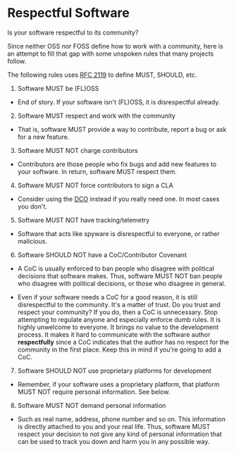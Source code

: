 # Respectful Software

Is your software respectful to its community?

Since neither OSS nor FOSS define how to work with a community, here is an
attempt to fill that gap with some unspoken rules that many projects follow.

The following rules uses [RFC 2119](https://www.ietf.org/rfc/rfc2119.txt)
to define MUST, SHOULD, etc.

1. Software MUST be (FL)OSS
- End of story. If your software isn't (FL)OSS, it is disrespectful already.

2. Software MUST respect and work with the community
- That is, software MUST provide a way to contribute, report a bug or ask for
  a new feature.

3. Software MUST NOT charge contributors
- Contributors are those people who fix bugs and add new features to your
  software. In return, software MUST respect them.

4. Software MUST NOT force contributors to sign a CLA
- Consider using the [DCO](https://developercertificate.org) instead if you really
  need one. In most cases you don't.

5. Software MUST NOT have tracking/telemetry
- Software that acts like spyware is disrespectful to everyone, or rather
  malicious.

6. Software SHOULD NOT have a CoC/Contributor Covenant
- A CoC is usually enforced to ban people who disagree with political
  decisions that software makes. Thus, software MUST NOT ban people who
  disagree with political decisions, or those who disagree in general.

- Even if your software needs a CoC for a good reason, it is still disrespectful
  to the community. It's a matter of trust. Do you trust and respect
  your community? If you do, then a CoC is unnecessary. Stop attempting to
  regulate anyone and especially enforce dumb rules. It is highly unwelcome to
  everyone. It brings no value to the development process. It makes it hard to
  communicate with the software author **respectfully** since a CoC indicates
  that the author has no respect for the community in the first place. Keep
  this in mind if you're going to add a CoC.

7. Software SHOULD NOT use proprietary platforms for development
- Remember, if your software uses a proprietary platform, that platform MUST NOT
  require personal information. See below.

8. Software MUST NOT demand personal information
- Such as real name, address, phone number and so on. This information is
  directly attached to you and your real life. Thus, software MUST respect
  your decision to not give any kind of personal information that can be used
  to track you down and harm you in any possible way.
